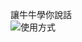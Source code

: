 讓牛牛學你說話<br>
![使用方式](https://github.com/cow-moomoomoo/docs/raw/main/assets/Screenshot_2021-10-21-21-43-58-566.jpeg)